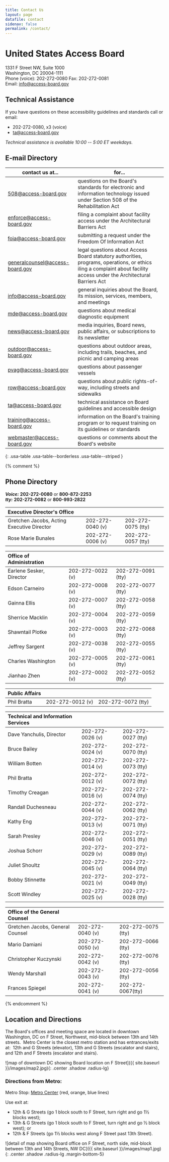 ```yaml
---
title: Contact Us
layout: page
datafile: contact
sidenav: false
permalink: /contact/
---
```

# United States Access Board

1331 F Street NW, Suite 1000  
Washington, DC  20004-1111  
Phone (voice):  202-272-0080
Fax:  202-272-0081  
Email:  <info@access-board.gov>

## Technical Assistance

If you have questions on these accessibility guidelines and standards call or email:

-   202-272-0080, x3 (voice)
-   <ta@access-board.gov>

*Technical assistance is available 10:00 -- 5:00 ET weekdays.*

## E-mail Directory

| contact us at... | for... |
| --- | --- |
| <508@access-board.gov> | questions on the Board's standards for electronic and information technology issued under Section 508 of the Rehabilitation Act |
| <enforce@access-board.gov> | filing a complaint about facility access under the Architectural Barriers Act |
| <foia@access-board.gov> | submitting a request under the Freedom Of Information Act |
| <generalcounsel@access-board.gov> | legal questions about Access Board statutory authorities, programs, operations, or ethics iling a complaint about facility access under the Architectural Barriers Act |
| <info@access-board.gov> | general inquiries about the Board, its mission, services, members, and meetings |
| <mde@access-board.gov> | questions about medical diagnostic equipment |
| <news@access-board.gov> | media inquiries, Board news, public affairs, or subscriptions to its newsletter |
| <outdoor@access-board.gov> | questions about outdoor areas, including trails, beaches, and picnic and camping areas |
| <pvag@access-board.gov> | questions about passenger vessels |
| <row@access-board.gov> | questions about public rights-of-way, including streets and sidewalks |
| <ta@access-board.gov> | technical assistance on Board guidelines and accessible design |
| <training@access-board.gov> | information on the Board's training program or to request training on its guidelines or standards |
| <webmaster@access-board.gov> | questions or comments about the Board's website |
{: .usa-table .usa-table--borderless .usa-table--striped }

{% comment %}

## Phone Directory

***Voice:***  **202-272-0080** or **800-872-2253**  
***tty:***  **202-272-0082** or **800-993-2822**

|Executive Director's Office | &nbsp; | &nbsp; |
|:--- | --- | --- |
| Gretchen Jacobs, Acting Executive Director | 202-272-0040 (v) | 202-272-0075 (tty) |
| Rose Marie Bunales | 202-272-0006 (v) | 202-272-0057 (tty) |

|Office of Administration | &nbsp; | &nbsp; |
|:--- | --- | --- |
| Earlene Sesker, Director | 202-272-0022 (v) | 202-272-0091 (tty) |
| Edson Carneiro | 202-272-0008 (v) | 202-272-0077 (tty) |
| Gainna Ellis | 202-272-0007 (v) | 202-272-0058 (tty) |
| Sherrice Macklin | 202-272-0004 (v) | 202-272-0059 (tty) |
| Shawntail Plotke | 202-272-0003 (v) | 202-272-0068 (tty) |
| Jeffrey Sargent | 202-272-0038 (v) | 202-272-0055 (tty) |
| Charles Washington | 202-272-0005 (v) | 202-272-0061 (tty) |
| Jianhao Zhen | 202-272-0002 (v) | 202-272-0052 (tty) |

| Public Affairs | &nbsp; | &nbsp; |
|:--- | --- | --- |
| Phil Bratta | 202-272-0012 (v) | 202-272-0072 (tty) |

| Technical and Information Services | &nbsp; | &nbsp; |
|:--- | --- | --- |
| Dave Yanchulis, Director | 202-272-0026 (v) | 202-272-0027 (tty) |
| Bruce Bailey | 202-272-0024 (v) | 202-272-0070 (tty) |
| William Botten | 202-272-0014 (v) | 202-272-0073 (tty) |
| Phil Bratta | 202-272-0012 (v) | 202-272-0072 (tty) |
| Timothy Creagan | 202-272-0016 (v) | 202-272-0074 (tty) |
| Randall Duchesneau | 202-272-0044 (v) | 202-272-0062 (tty) |
| Kathy Eng | 202-272-0013 (v) | 202-272-0071 (tty) |
| Sarah Presley | 202-272-0046 (v) | 202-272-0051 (tty) |
| Joshua Schorr | 202-272-0029 (v) | 202-272-0089 (tty) |
| Juliet Shoultz | 202-272-0045 (v) | 202-272-0064 (tty) |
| Bobby Stinnette | 202-272-0021 (v) | 202-272-0049 (tty) |
| Scott Windley | 202-272-0025 (v) | 202-272-0028 (tty) |

| Office of the General Counsel | &nbsp; | &nbsp; |
|:--- | --- | --- |
| Gretchen Jacobs, General Counsel | 202-272-0040 (v) | 202-272-0075 (tty) |
| Mario Damiani | 202-272-0050 (v) | 202-272-0066 (tty) |
| Christopher Kuczynski | 202-272-0042 (v) | 202-272-0076 (tty) |
| Wendy Marshall | 202-272-0043 (v) | 202-272-0056 (tty) |
| Frances Spiegel | 202-272-0041 (v) | 202-272-0067(tty) |

{% endcomment %}

## Location and Directions

The Board's offices and meeting space are located in downtown Washington, DC on F Street, Northwest, mid-block between 13th and 14th streets.&nbsp;
Metro Center is the closest metro station and has entrances/exits at:&nbsp; 12th and G Streets (elevator), 13th and G Streets (escalator and stairs), and 12th and F Streets (escalator and stairs).

![map of downtown DC showing Board location on F Street]({{ site.baseurl }}/images/map2.jpg){: .center .shadow .radius-lg}

### Directions from Metro:

Metro Stop: [Metro Center](https://www.wmata.com/rider-guide/stations/metro-center.cfm) (red, orange, blue lines)

Use exit at:

- 12th &amp; G Streets (go 1 block south to F Street, turn right and go 1½ blocks west);
- 13th &amp; G Streets (go 1 block south to F Street, turn right and go ½ block west); or
- 12th &amp; F Streets (go 1½ blocks west along F Street past 13th Street).

![detail of map showing Board office on F Street, north side, mid-block between 13th and 14th Streets, NW DC]({{ site.baseurl }}/images/map1.jpg){: .center .shadow .radius-lg .margin-bottom-5}
